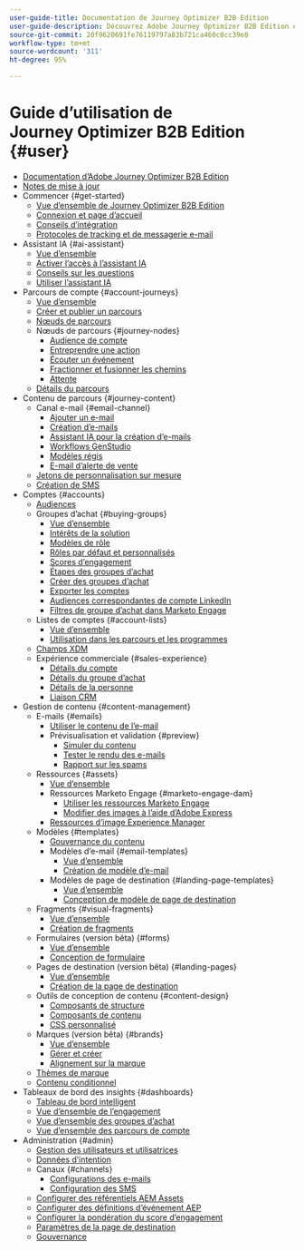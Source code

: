 ```yaml
---
user-guide-title: Documentation de Journey Optimizer B2B Edition
user-guide-description: Découvrez Adobe Journey Optimizer B2B Edition et comment l’utiliser pour orchestrer les parcours des comptes et des groupes d’achat grâce à une IA générative intégrée et une automatisation de pointe.
source-git-commit: 20f9620691fe76119797a83b721ca460c0cc39e8
workflow-type: tm+mt
source-wordcount: '311'
ht-degree: 95%

---
```



# Guide d’utilisation de Journey Optimizer B2B Edition {#user}

+ [Documentation d’Adobe Journey Optimizer B2B Edition ](guide-overview.md)
+ [Notes de mise à jour](./release-notes/release-notes.md)
+ Commencer {#get-started}
   + [Vue d’ensemble de Journey Optimizer B2B Edition](about-journey-optimizer-b2b-edition.md)
   + [Connexion et page d’accueil](home-page.md)
   + [Conseils d’intégration](./start/get-started.md)
   + [Protocoles de tracking et de messagerie e-mail](./start/email-protocols.md)
+ Assistant IA {#ai-assistant}
   + [Vue d’ensemble](./ai-assistant/ai-assistant-overview.md)
   + [Activer l’accès à l’assistant IA](./ai-assistant/enable-ai-assistant-access.md)
   + [Conseils sur les questions](./ai-assistant/question-guidance.md)
   + [Utiliser l’assistant IA](./ai-assistant/use-ai-assistant.md)
+ Parcours de compte {#account-journeys}
   + [Vue d’ensemble](./journeys/journey-overview.md)
   + [Créer et publier un parcours](./journeys/create-publish-journey.md)
   + [Nœuds de parcours](./journeys/journey-nodes.md)
   + Nœuds de parcours {#journey-nodes}
      + [Audience de compte](./journeys/account-audience-nodes.md)
      + [Entreprendre une action](./journeys/action-nodes.md)
      + [Écouter un événement](./journeys/listen-for-event-nodes.md)
      + [Fractionner et fusionner les chemins](./journeys/split-merge-paths-nodes.md)
      + [Attente](./journeys/wait-nodes.md)
   + [Détails du parcours](./journeys/journey-details.md)
+ Contenu de parcours {#journey-content}
   + Canal e-mail {#email-channel}
      + [Ajouter un e-mail](./content/add-email.md)
      + [Création d’e-mails](./content/email-authoring.md)
      + [Assistant IA pour la création d’e-mails](./content/ai-assistant-emails.md)
      + [Workflows GenStudio](./content/genstudio-email-workflow.md)
      + [Modèles régis](./content/email-authoring-governance.md)
      + [E-mail d’alerte de vente](./content/sales-alert-email.md)
   + [Jetons de personnalisation sur mesure](./content/personalization-my-tokens.md)
   + [Création de SMS](./content/sms-authoring.md)
+ Comptes {#accounts}
   + [Audiences](./audiences/account-audience-overview.md)
   + Groupes d’achat {#buying-groups}
      + [Vue d’ensemble](./buying-groups/buying-groups-overview.md)
      + [Intérêts de la solution](./buying-groups/solution-interests.md)
      + [Modèles de rôle](./buying-groups/buying-groups-role-templates.md)
      + [Rôles par défaut et personnalisés](./buying-groups/default-custom-roles.md)
      + [Scores d’engagement](./buying-groups/engagement-scores.md)
      + [Étapes des groupes d’achat](./buying-groups/buying-group-stages.md)
      + [Créer des groupes d’achat](./buying-groups/buying-groups-create.md)
      + [Exporter les comptes](./audiences/account-list-export.md)
      + [Audiences correspondantes de compte LinkedIn](./data/linkedin-account-matched-audiences.md)
      + [Filtres de groupe d’achat dans Marketo Engage](./buying-groups/marketo-engage-smart-list-buying-group-filters.md)
   + Listes de comptes {#account-lists}
      + [Vue d’ensemble](./accounts/account-lists.md)
      + [Utilisation dans les parcours et les programmes](./accounts/account-lists-journeys.md)
   + [Champs XDM](./data/field-mapping.md)
   + Expérience commerciale {#sales-experience}
      + [Détails du compte](./accounts/account-details.md)
      + [Détails du groupe d’achat](./buying-groups/buying-group-details.md)
      + [Détails de la personne](./accounts/person-details.md)
      + [Liaison CRM](./accounts/crm-linking.md)
+ Gestion de contenu {#content-management}
   + E-mails {#emails}
      + [Utiliser le contenu de l’e-mail](./content/emails-list.md)
      + Prévisualisation et validation {#preview}
         + [Simuler du contenu](./content/email-simulate-content.md)
         + [Tester le rendu des e-mails](./content/email-test-rendering.md)
         + [Rapport sur les spams](./content/email-spam-report.md)
   + Ressources {#assets}
      + [Vue d’ensemble](./content/assets-overview.md)
      + Ressources Marketo Engage {#marketo-engage-dam}
         + [Utiliser les ressources Marketo Engage](./content/marketo-engage-design-studio.md)
         + [Modifier des images à l’aide d’Adobe Express](./content/image-edit-adobe-express.md)
      + [Ressources d’image Experience Manager](./content/aem-assets.md)
   + Modèles {#templates}
      + [Gouvernance du contenu](./content/template-content-governance.md)
      + Modèles d’e-mail {#email-templates}
         + [Vue d’ensemble](./content/email-templates.md)
         + [Création de modèle d’e-mail](./content/email-template-authoring.md)
      + Modèles de page de destination {#landing-page-templates}
         + [Vue d’ensemble](./content/landing-page-templates.md)
         + [Conception de modèle de page de destination](./content/landing-page-template-design.md)
   + Fragments {#visual-fragments}
      + [Vue d’ensemble](./content/fragments.md)
      + [Création de fragments](./content/fragment-authoring.md)
   + Formulaires (version bêta) {#forms}
      + [Vue d’ensemble](./content/forms.md)
      + [Conception de formulaire](./content/form-design.md)
   + Pages de destination (version bêta) {#landing-pages}
      + [Vue d’ensemble](./content/landing-pages.md)
      + [Création de la page de destination](./content/landing-page-design.md)
   + Outils de conception de contenu {#content-design}
      + [Composants de structure](./content/structure-components.md)
      + [Composants de contenu](./content/content-components.md)
      + [CSS personnalisé](./content/design-custom-css.md)
   + Marques (version bêta) {#brands}
      + [Vue d’ensemble](./content/brands-overview.md)
      + [Gérer et créer](./content/brands-manage-create.md)
      + [Alignement sur la marque](./content/brand-alignment.md)
   + [Thèmes de marque](./content/brand-themes.md)
   + [Contenu conditionnel](./content/conditional-content.md)
+ Tableaux de bord des insights {#dashboards}
   + [Tableau de bord intelligent](./dashboards/intelligent-dashboard.md)
   + [Vue d’ensemble de l’engagement](./dashboards/engagement-dashboard.md)
   + [Vue d’ensemble des groupes d’achat](./dashboards/buying-groups-dashboard.md)
   + [Vue d’ensemble des parcours de compte](./dashboards/journeys-dashboard.md)
+ Administration {#admin}
   + [Gestion des utilisateurs et utilisatrices](./admin/user-management.md)
   + [Données d’intention](./admin/intent-data.md)
   + Canaux {#channels}
      + [Configurations des e-mails](./admin/configure-channels-emails.md)
      + [Configuration des SMS](./admin/configure-channels-sms.md)
   + [Configurer des référentiels AEM Assets](./admin/configure-aem-repositories.md)
   + [Configurer des définitions d’événement AEP](./admin/configure-aep-events.md)
   + [Configurer la pondération du score d’engagement](./admin/engagement-score-weighting.md)
   + [Paramètres de la page de destination](./admin/landing-page-settings.md)
   + [Gouvernance](./admin/governance.md)
